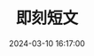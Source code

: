 ---
title: 即刻短文
date: 2024-03-10 16:17:00
comments: true
aside: false
type: essay
top_img: false
---